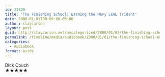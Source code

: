```yaml
---
id: 21329
title: 'The Finishing School: Earning the Navy SEAL Trident'
date: 2000-01-01T00:00:00-06:00
author: claycarson
layout: post
guid: http://claycarson.net/uncategorized/2000/01/01/the-finishing-school-earning-the-navy-seal-trident/
permalink: /timeline/media/audiobook/2000/01/01/the-finishing-school-earning-the-navy-seal-trident/
categories:
  - Audiobook
format: aside
---
```

<div class="media-details"></div>

<div class="media-creator">Dick Couch</div>

<div class="media-rating">★★★★★</div>